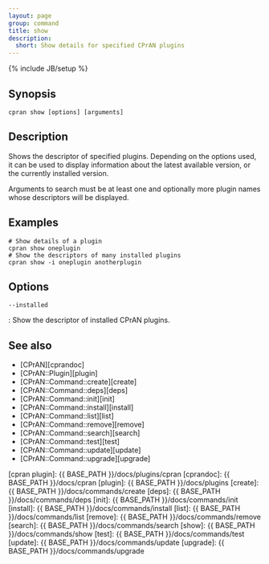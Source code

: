 ```yaml
---
layout: page
group: command
title: show
description:
  short: Show details for specified CPrAN plugins
---
```

{% include JB/setup %}

## Synopsis

    cpran show [options] [arguments]

## Description

Shows the descriptor of specified plugins. Depending on the options used,
it can be used to display information about the latest available version,
or the currently installed version.

Arguments to search must be at least one and optionally more plugin names
whose descriptors will be displayed.

## Examples

    # Show details of a plugin
    cpran show oneplugin
    # Show the descriptors of many installed plugins
    cpran show -i oneplugin anotherplugin

## Options

`--installed`

  : Show the descriptor of installed CPrAN plugins.

## See also

* [CPrAN][cprandoc]
* [CPrAN::Plugin][plugin]
* [CPrAN::Command::create][create]
* [CPrAN::Command::deps][deps]
* [CPrAN::Command::init][init]
* [CPrAN::Command::install][install]
* [CPrAN::Command::list][list]
* [CPrAN::Command::remove][remove]
* [CPrAN::Command::search][search]
* [CPrAN::Command::test][test]
* [CPrAN::Command::update][update]
* [CPrAN::Command::upgrade][upgrade]

[cpran plugin]: {{ BASE_PATH }}/docs/plugins/cpran
[cprandoc]: {{ BASE_PATH }}/docs/cpran
[plugin]:   {{ BASE_PATH }}/docs/plugins
[create]:   {{ BASE_PATH }}/docs/commands/create
[deps]:     {{ BASE_PATH }}/docs/commands/deps
[init]:     {{ BASE_PATH }}/docs/commands/init
[install]:  {{ BASE_PATH }}/docs/commands/install
[list]:     {{ BASE_PATH }}/docs/commands/list
[remove]:   {{ BASE_PATH }}/docs/commands/remove
[search]:   {{ BASE_PATH }}/docs/commands/search
[show]:     {{ BASE_PATH }}/docs/commands/show
[test]:     {{ BASE_PATH }}/docs/commands/test
[update]:   {{ BASE_PATH }}/docs/commands/update
[upgrade]:  {{ BASE_PATH }}/docs/commands/upgrade
